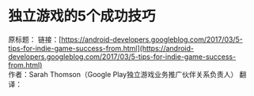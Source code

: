 # 独立游戏的5个成功技巧

原标题：
链接：[https://android-developers.googleblog.com/2017/03/5-tips-for-indie-game-success-from.html](https://android-developers.googleblog.com/2017/03/5-tips-for-indie-game-success-from.html)  
作者：Sarah Thomson（Google Play独立游戏业务推广伙伴关系负责人）
翻译：[]()  

